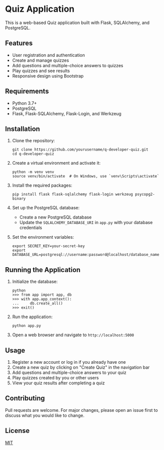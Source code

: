 # Quiz Application

This is a web-based Quiz application built with Flask, SQLAlchemy, and PostgreSQL.

## Features

- User registration and authentication
- Create and manage quizzes
- Add questions and multiple-choice answers to quizzes
- Play quizzes and see results
- Responsive design using Bootstrap

## Requirements

- Python 3.7+
- PostgreSQL
- Flask, Flask-SQLAlchemy, Flask-Login, and Werkzeug

## Installation

1. Clone the repository:
   ```
   git clone https://github.com/yourusername/q-developer-quiz.git
   cd q-developer-quiz
   ```

2. Create a virtual environment and activate it:
   ```
   python -m venv venv
   source venv/bin/activate  # On Windows, use `venv\Scripts\activate`
   ```

3. Install the required packages:
   ```
   pip install flask flask-sqlalchemy flask-login werkzeug psycopg2-binary
   ```

4. Set up the PostgreSQL database:
   - Create a new PostgreSQL database
   - Update the `SQLALCHEMY_DATABASE_URI` in `app.py` with your database credentials

5. Set the environment variables:
   ```
   export SECRET_KEY=your-secret-key
   export DATABASE_URL=postgresql://username:password@localhost/database_name
   ```

## Running the Application

1. Initialize the database:
   ```
   python
   >>> from app import app, db
   >>> with app.app_context():
   ...     db.create_all()
   >>> exit()
   ```

2. Run the application:
   ```
   python app.py
   ```

3. Open a web browser and navigate to `http://localhost:5000`

## Usage

1. Register a new account or log in if you already have one
2. Create a new quiz by clicking on "Create Quiz" in the navigation bar
3. Add questions and multiple-choice answers to your quiz
4. Play quizzes created by you or other users
5. View your quiz results after completing a quiz

## Contributing

Pull requests are welcome. For major changes, please open an issue first to discuss what you would like to change.

## License

[MIT](https://choosealicense.com/licenses/mit/)